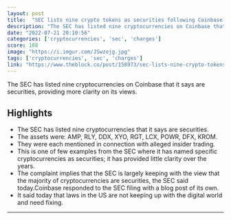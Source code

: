 ```yaml
---
layout: post
title:  "SEC lists nine crypto tokens as securities following Coinbase insider trading charges"
description: "The SEC has listed nine cryptocurrencies on Coinbase that it says are securities, providing more clarity on its views."
date: "2022-07-21 20:10:56"
categories: ['cryptocurrencies', 'sec', 'charges']
score: 108
image: "https://i.imgur.com/JSwzojg.jpg"
tags: ['cryptocurrencies', 'sec', 'charges']
link: "https://www.theblock.co/post/158973/sec-lists-nine-crypto-tokens-as-securities-following-coinbase-insider-trading-charges?utm_source=robinhood&amp;utm_medium=rss"
---
```


The SEC has listed nine cryptocurrencies on Coinbase that it says are securities, providing more clarity on its views.

## Highlights

- The SEC has listed nine cryptocurrencies that it says are securities.
- The assets were: AMP, RLY, DDX, XYO, RGT, LCX, POWR, DFX, KROM.
- They were each mentioned in connection with alleged insider trading.
- This is one of few examples from the SEC where it has named specific cryptocurrencies as securities; it has provided little clarity over the years.
- The complaint implies that the SEC is largely keeping with the view that the majority of cryptocurrencies are securities, the SEC said today.Coinbase responded to the SEC filing with a blog post of its own.
- It said today that laws in the US are not keeping up with the digital world and need fixing.

---
